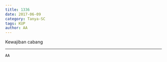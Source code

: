 ```yaml
---
title: 1336
date: 2017-06-09
category: Tanya-SC
tags: KUP
author: AA
---
```


Kewajiban cabang

---



`AA`
